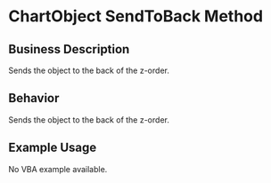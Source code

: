 # ChartObject SendToBack Method

## Business Description
Sends the object to the back of the z-order.

## Behavior
Sends the object to the back of the z-order.

## Example Usage
No VBA example available.